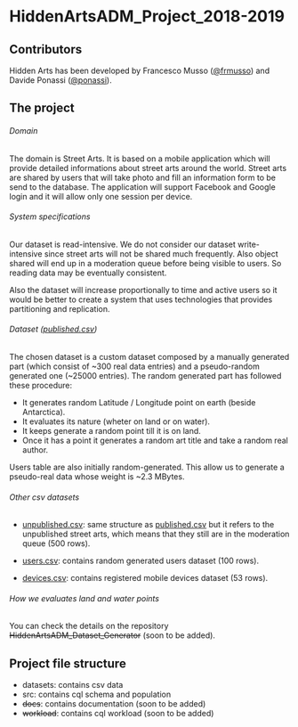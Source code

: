 # HiddenArtsADM_Project_2018-2019
## Contributors
Hidden Arts has been developed by Francesco Musso ([@frmusso](https://github.com/frmusso)) and Davide Ponassi ([@ponassi](https://github.com/ponassi)).

## The project
###### Domain
The domain is Street Arts. It is based on a mobile application which will provide detailed informations about street arts around the world. Street arts are shared by users that will take photo and fill an information form to be send to the database. The application will support Facebook and Google login and it will allow only one session per device.

###### System specifications
Our dataset is read-intensive. We do not consider our dataset write-intensive since street arts will not be shared much frequently. Also object shared will end up in a moderation queue before being visible to users. So reading data may be eventually consistent.

Also the dataset will increase proportionally to time and active users so it would be better to create a system that uses technologies that provides partitioning and replication.

###### Dataset ([published.csv](/datasets/published.csv))
The chosen dataset is a custom dataset composed by a manually generated part (which consist of ~300 real data entries) and a pseudo-random generated one (~25000 entries). The random generated part has followed these procedure:

- It generates random Latitude / Longitude point on earth (beside Antarctica).
- It evaluates its nature (wheter on land or on water).
- It keeps generate a random point till it is on land.
- Once it has a point it generates a random art title and take a random real author.

Users table are also initially random-generated.
This allow us to generate a pseudo-real data whose weight is ~2.3 MBytes.

###### Other csv datasets

- [unpublished.csv](/datasets/unpublished.csv): same structure as [published.csv](/datasets/published.csv) but it refers to the unpublished street arts, which means that they still are in the moderation queue (500 rows).

- [users.csv](/datasets/users.csv): contains random generated users dataset (100 rows).

- [devices.csv](/datasets/devices.csv): contains registered mobile devices dataset (53 rows).

###### How we evaluates land and water points
You can check the details on the repository ~~HiddenArtsADM_Dataset_Generator~~ (soon to be added).

## Project file structure
- datasets: contains csv data
- src: contains cql schema and population
- ~~docs~~: contains documentation (soon to be added)
- ~~workload~~: contains cql workload (soon to be added)
